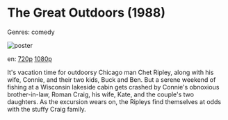 # The Great Outdoors (1988)

Genres: comedy

![poster](http://image.tmdb.org/t/p/w500/l17YuzFVzMkkEPZC3fVGdqt54Zd.jpg)

en:
  [720p](magnet:?xt=urn:btih:FB3767832F40AAB1038D654660F0AC227682CACD&tr=udp://glotorrents.pw:6969/announce&tr=udp://tracker.opentrackr.org:1337/announce&tr=udp://torrent.gresille.org:80/announce&tr=udp://tracker.openbittorrent.com:80&tr=udp://tracker.coppersurfer.tk:6969&tr=udp://tracker.leechers-paradise.org:6969&tr=udp://p4p.arenabg.ch:1337&tr=udp://tracker.internetwarriors.net:1337)
  [1080p](magnet:?xt=urn:btih:29364DAF94CA91902E0FD7B753BD6EB9C56550C1&tr=udp://glotorrents.pw:6969/announce&tr=udp://tracker.opentrackr.org:1337/announce&tr=udp://torrent.gresille.org:80/announce&tr=udp://tracker.openbittorrent.com:80&tr=udp://tracker.coppersurfer.tk:6969&tr=udp://tracker.leechers-paradise.org:6969&tr=udp://p4p.arenabg.ch:1337&tr=udp://tracker.internetwarriors.net:1337)
  


It's vacation time for outdoorsy Chicago man Chet Ripley, along with his wife, Connie, and their two kids, Buck and Ben. But a serene weekend of fishing at a Wisconsin lakeside cabin gets crashed by Connie's obnoxious brother-in-law, Roman Craig, his wife, Kate, and the couple's two daughters. As the excursion wears on, the Ripleys find themselves at odds with the stuffy Craig family.